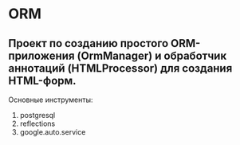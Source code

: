 # ORM
## Проект по созданию простого ORM-приложения (OrmManager) и обработчик аннотаций (HTMLProcessor) для создания HTML-форм.
Основные инструменты:
1. postgresql
2. reflections
3. google.auto.service
